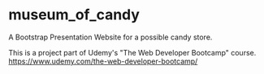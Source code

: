 # museum_of_candy
A Bootstrap Presentation Website for a possible candy store.





































This is a project part of Udemy's "The Web Developer Bootcamp" course.
https://www.udemy.com/the-web-developer-bootcamp/
